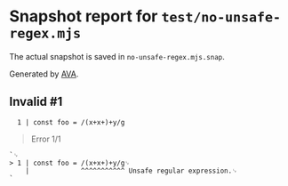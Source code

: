 # Snapshot report for `test/no-unsafe-regex.mjs`

The actual snapshot is saved in `no-unsafe-regex.mjs.snap`.

Generated by [AVA](https://avajs.dev).

## Invalid #1
      1 | const foo = /(x+x+)+y/g

> Error 1/1

    `␊
    > 1 | const foo = /(x+x+)+y/g␊
        |             ^^^^^^^^^^^ Unsafe regular expression.␊
    `
